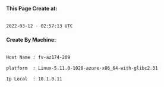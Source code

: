 
   
#### This Page Create at:

```bash

2022-03-12 - 02:57:13 UTC

```

#### Create By Machine:

```bash

Host Name : fv-az174-209

platform  : Linux-5.11.0-1028-azure-x86_64-with-glibc2.31

Ip Local  : 10.1.0.11

```

